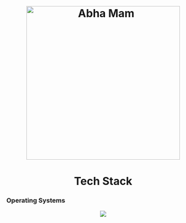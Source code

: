 <h1 align="center">
  <br>
	  <a><img src="https://github.com/user-attachments/assets/5ef50ec4-5fa2-4156-8df2-b1a68225ba07" alt="Abha Mam" width = "400"></a>
  <br>
</h1>

<h1 align="center"; style = "bold";>Tech Stack</h1>

<!-- Operating Sytems -->
### **Operating Systems**
<p align="center">
  <a href="https://skillicons.dev">
    <img src="https://skillicons.dev/icons?i=git,docker,c,cpp,vim" />
  </a>
</p>
